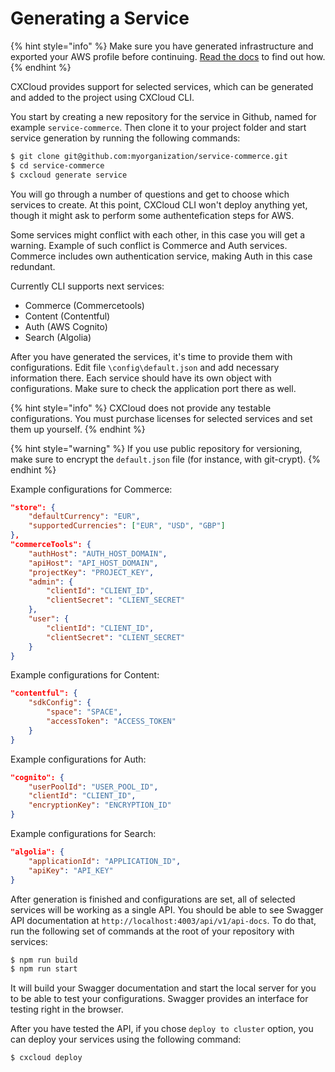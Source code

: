 # Generating a Service

{% hint style="info" %}
Make sure you have generated infrastructure and exported your AWS profile before continuing. [Read the docs](generating-infrastructure.md) to find out how.
{% endhint %}

CXCloud provides support for selected services, which can be generated and added to the project using CXCloud CLI. 

You start by creating a new repository for the service in Github, named for example `service-commerce`. Then clone it to your project folder and start service generation by running the following commands:

```bash
$ git clone git@github.com:myorganization/service-commerce.git
$ cd service-commerce
$ cxcloud generate service
```

You will go through a number of questions and get to choose which services to create. At this point, CXCloud CLI won't deploy anything yet, though it might ask to perform some authentefication steps for AWS.

Some services might conflict with each other, in this case you will get a warning. Example of such conflict is Commerce and Auth services. Commerce includes own authentication service, making Auth in this case redundant.

Currently CLI supports next services:

- Commerce (Commercetools)
- Content (Contentful)
- Auth (AWS Cognito)
- Search (Algolia)

After you have generated the services, it's time to provide them with configurations. Edit file `\config\default.json` and add necessary information there. Each service should have its own object with configurations. Make sure to check the application port there as well.

{% hint style="info" %}
CXCloud does not provide any testable configurations. You must purchase licenses for selected services and set them up yourself.
{% endhint %}

{% hint style="warning" %}
If you use public repository for versioning, make sure to encrypt the `default.json` file (for instance, with git-crypt).
{% endhint %}

Example configurations for Commerce:

```json
"store": {
    "defaultCurrency": "EUR",
    "supportedCurrencies": ["EUR", "USD", "GBP"]
},
"commerceTools": {
    "authHost": "AUTH_HOST_DOMAIN",
    "apiHost": "API_HOST_DOMAIN",
    "projectKey": "PROJECT_KEY",
    "admin": {
        "clientId": "CLIENT_ID",
        "clientSecret": "CLIENT_SECRET"
    },
    "user": {
        "clientId": "CLIENT_ID",
        "clientSecret": "CLIENT_SECRET"
    }
}
```

Example configurations for Content:

```json
"contentful": {
    "sdkConfig": {
        "space": "SPACE",
        "accessToken": "ACCESS_TOKEN"
    }
}
```

Example configurations for Auth:

```json
"cognito": {
    "userPoolId": "USER_POOL_ID",
    "clientId": "CLIENT_ID",
    "encryptionKey": "ENCRYPTION_ID"
}
```

Example configurations for Search:

```json
"algolia": {
    "applicationId": "APPLICATION_ID",
    "apiKey": "API_KEY"
}
```

After generation is finished and configurations are set, all of selected services will be working as a single API. You should be able to see Swagger API documentation at `http://localhost:4003/api/v1/api-docs`. To do that, run the following set of commands at the root of your repository with services:

```bash
$ npm run build
$ npm run start
```

It will build your Swagger documentation and start the local server for you to be able to test your configurations. Swagger provides an interface for testing right in the browser.

After you have tested the API, if you chose `deploy to cluster` option, you can deploy your services using the following command:

```bash
$ cxcloud deploy
```

